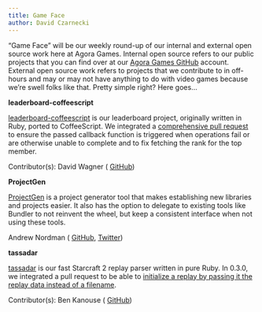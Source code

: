 ```yaml
---
title: Game Face
author: David Czarnecki
---
```

“Game Face” will be our weekly round-up of our internal and external open source work here at Agora Games. Internal open source refers to our public projects that you can find over at our [Agora Games GitHub](https://github.com/agoragames/) account. External open source work refers to projects that we contribute to in off-hours and may or may not have anything to do with video games because we’re swell folks like that. Pretty simple right? Here goes…

 **leaderboard-coffeescript**

 [leaderboard-coffeescript](https://github.com/agoragames/leaderboard-coffeescript) is our leaderboard project, originally written in Ruby, ported to CoffeeScript. We integrated a [comprehensive pull request](https://github.com/agoragames/leaderboard-coffeescript/pull/4) to ensure the passed callback function is triggered when operations fail or are otherwise unable to complete and to fix fetching the rank for the top member.

 Contributor(s): David Wagner ( [GitHub](https://github.com/mnem))

 **ProjectGen**

 [ProjectGen](https://github.com/cadwallion/project_gen/) is a project generator tool that makes establishing new libraries and projects easier. It also has the option to delegate to existing tools like Bundler to not reinvent the wheel, but keep a consistent interface when not using these tools.

 Andrew Nordman ( [GitHub](https://github.com/cadwallion), [Twitter](https://twitter.com/cadwallion))

 **tassadar**

 [tassadar](https://github.com/agoragames/tassadar) is our fast Starcraft 2 replay parser written in pure Ruby. In 0.3.0, we integrated a pull request to be able to [initialize a replay by passing it the replay data instead of a filename](https://github.com/agoragames/tassadar/pull/4).

 Contributor(s): Ben Kanouse ( [GitHub](https://github.com/BenKanouse))
